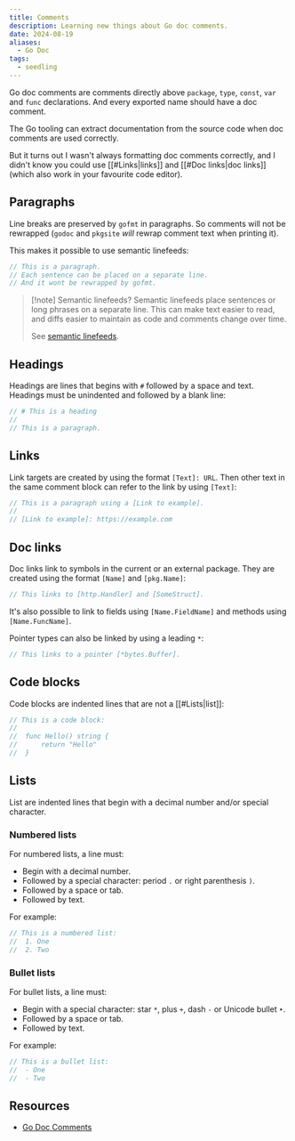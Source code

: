 ```yaml
---
title: Comments
description: Learning new things about Go doc comments.
date: 2024-08-19
aliases:
  - Go Doc
tags:
  - seedling
---
```


Go doc comments are comments directly above `package`, `type`, `const`, `var` and `func` declarations. And every exported name should have a doc comment.

The Go tooling can extract documentation from the source code when doc comments are used correctly.

But it turns out I wasn't always formatting doc comments correctly, and I didn't know you could use [[#Links|links]] and [[#Doc links|doc links]] (which also work in your favourite code editor).

## Paragraphs

Line breaks are preserved by `gofmt` in paragraphs. So comments will not be rewrapped (`godoc` and `pkgsite` _will_ rewrap comment text when printing it).

This makes it possible to use semantic linefeeds:

```go
// This is a paragraph.
// Each sentence can be placed on a separate line.
// And it wont be rewrapped by gofmt.
```

> [!note] Semantic linefeeds?
> Semantic linefeeds place sentences or long phrases on a separate line. This can make text easier to read, and diffs easier to maintain as code and comments change over time.
>
> See [semantic linefeeds](https://rhodesmill.org/brandon/2012/one-sentence-per-line/).

## Headings

Headings are lines that begins with `#` followed by a space and text. Headings must be unindented and followed by a blank line:

```go
// # This is a heading
//
// This is a paragraph.
```

## Links

Link targets are created by using the format `[Text]: URL`. Then other text in the same comment block can refer to the link by using `[Text]`:

```go
// This is a paragraph using a [Link to example].
//
// [Link to example]: https://example.com
```

## Doc links

Doc links link to symbols in the current or an external package. They are created using the format `[Name]` and `[pkg.Name]`:

```go
// This links to [http.Handler] and [SomeStruct].
```

It's also possible to link to fields using `[Name.FieldName]` and methods using `[Name.FuncName]`.

Pointer types can also be linked by using a leading `*`:

```go
// This links to a pointer [*bytes.Buffer].
```

## Code blocks

Code blocks are indented lines that are not a [[#Lists|list]]:

```go
// This is a code block:
//
//  func Hello() string {
//      return "Hello"
//  }
```

## Lists

List are indented lines that begin with a decimal number and/or special character.

### Numbered lists

For numbered lists, a line must:

- Begin with a decimal number.
- Followed by a special character: period `.` or right parenthesis `)`.
- Followed by a space or tab.
- Followed by text.

For example:

```go
// This is a numbered list:
//  1. One
//  2. Two
```

### Bullet lists

For bullet lists, a line must:

- Begin with a special character: star `*`, plus `+`, dash `-` or Unicode bullet `•`.
- Followed by a space or tab.
- Followed by text.

For example:

```go
// This is a bullet list:
//  - One
//  - Two
```

## Resources

- [Go Doc Comments](https://tip.golang.org/doc/comment)
